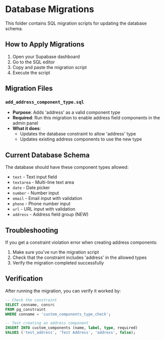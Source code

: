 # Database Migrations

This folder contains SQL migration scripts for updating the database schema.

## How to Apply Migrations

1. Open your Supabase dashboard
2. Go to the SQL editor
3. Copy and paste the migration script
4. Execute the script

## Migration Files

### `add_address_component_type.sql`
- **Purpose**: Adds 'address' as a valid component type
- **Required**: Run this migration to enable address field components in the admin panel
- **What it does**:
  - Updates the database constraint to allow 'address' type
  - Updates existing address components to use the new type

## Current Database Schema

The database should have these component types allowed:
- `text` - Text input field
- `textarea` - Multi-line text area
- `date` - Date picker
- `number` - Number input
- `email` - Email input with validation
- `phone` - Phone number input
- `url` - URL input with validation
- `address` - Address field group (NEW)

## Troubleshooting

If you get a constraint violation error when creating address components:
1. Make sure you've run the migration script
2. Check that the constraint includes 'address' in the allowed types
3. Verify the migration completed successfully

## Verification

After running the migration, you can verify it worked by:
```sql
-- Check the constraint
SELECT conname, consrc 
FROM pg_constraint 
WHERE conname = 'custom_components_type_check';

-- Test creating an address component
INSERT INTO custom_components (name, label, type, required) 
VALUES ('test_address', 'Test Address', 'address', false);
```
